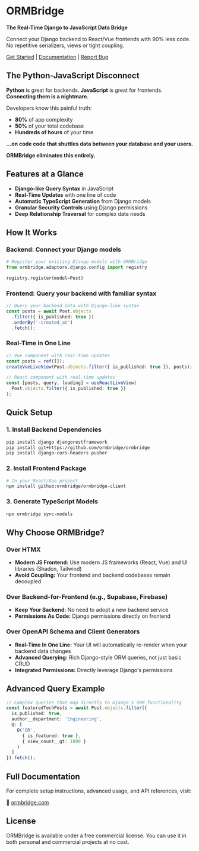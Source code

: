 # ORMBridge

**The Real-Time Django to JavaScript Data Bridge**

Connect your Django backend to React/Vue frontends with 90% less code.  
No repetitive serializers, views or tight coupling.

[Get Started](https://ormbridge.com/getting-started/) | 
[Documentation](https://ormbridge.com/advanced/query-syntax) | 
[Report Bug](https://github.com/yourusername/ormbridge/issues)

## The Python-JavaScript Disconnect

**Python** is great for backends. **JavaScript** is great for frontends. **Connecting them is a nightmare.**

Developers know this painful truth:
* **80%** of app complexity
* **50%** of your total codebase
* **Hundreds of hours** of your time

**...on code code that shuttles data between your database and your users.**

**ORMBridge eliminates this entirely.**

## Features at a Glance

- **Django-like Query Syntax** in JavaScript
- **Real-Time Updates** with one line of code
- **Automatic TypeScript Generation** from Django models
- **Granular Security Controls** using Django permissions
- **Deep Relationship Traversal** for complex data needs

## How It Works

### Backend: Connect your Django models

```python
# Register your existing Django models with ORMBridge
from ormbridge.adaptors.django.config import registry

registry.register(model=Post)
```

### Frontend: Query your backend with familiar syntax

```typescript
// Query your backend data with Django-like syntax
const posts = await Post.objects
  .filter({ is_published: true })
  .orderBy('-created_at')
  .fetch();
```

### Real-Time in One Line

```typescript
// Vue component with real-time updates
const posts = ref([]);
createVueLiveView(Post.objects.filter({ is_published: true }), posts);

// React component with real-time updates
const [posts, query, loading] = useReactLiveView(
  Post.objects.filter({ is_published: true })
);
```

## Quick Setup

### 1. Install Backend Dependencies

```bash
pip install django djangorestframework
pip install git+https://github.com/ormbridge/ormbridge
pip install django-cors-headers pusher
```

### 2. Install Frontend Package

```bash
# In your React/Vue project
npm install github:ormbridge/ormbridge-client
```

### 3. Generate TypeScript Models

```bash
npx ormbridge sync-models
```

## Why Choose ORMBridge?

### Over HTMX
- **Modern JS Frontend:** Use modern JS frameworks (React, Vue) and UI libraries (Shadcn, Tailwind)
- **Avoid Coupling:** Your frontend and backend codebases remain decoupled

### Over Backend-for-Frontend (e.g., Supabase, Firebase)
- **Keep Your Backend:** No need to adopt a new backend service
- **Permissions As Code:** Django permissions directly on frontend

### Over OpenAPI Schema and Client Generators
- **Real-Time In One Line:** Your UI will automatically re-render when your backend data changes
- **Advanced Querying:** Rich Django-style ORM queries, not just basic CRUD
- **Integrated Permissions:** Directly leverage Django's permissions

## Advanced Query Example

```typescript
// Complex queries that map directly to Django's ORM functionality
const featuredTechPosts = await Post.objects.filter({
  is_published: true,
  author__department: 'Engineering',
  Q: [
    Q('OR', 
      { is_featured: true }, 
      { view_count__gt: 1000 }
    )
  ]
}).fetch();
```

## Full Documentation

For complete setup instructions, advanced usage, and API references, visit:

📖 [ormbridge.com](https://ormbridge.com)

## License

ORMBridge is available under a free commercial license. You can use it in both personal and commercial projects at no cost.